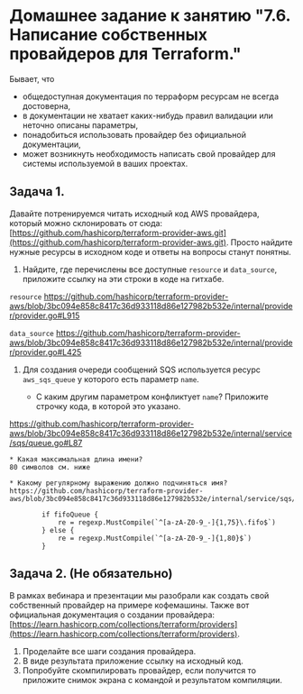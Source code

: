 # Домашнее задание к занятию "7.6. Написание собственных провайдеров для Terraform."

Бывает, что 
* общедоступная документация по терраформ ресурсам не всегда достоверна,
* в документации не хватает каких-нибудь правил валидации или неточно описаны параметры,
* понадобиться использовать провайдер без официальной документации,
* может возникнуть необходимость написать свой провайдер для системы используемой в ваших проектах.   

## Задача 1. 
Давайте потренируемся читать исходный код AWS провайдера, который можно склонировать от сюда: 
[https://github.com/hashicorp/terraform-provider-aws.git](https://github.com/hashicorp/terraform-provider-aws.git).
Просто найдите нужные ресурсы в исходном коде и ответы на вопросы станут понятны.  


1. Найдите, где перечислены все доступные `resource` и `data_source`, приложите ссылку на эти строки в коде на 
гитхабе. 

`resource`
https://github.com/hashicorp/terraform-provider-aws/blob/3bc094e858c8417c36d933118d86e127982b532e/internal/provider/provider.go#L915


`data_source`
https://github.com/hashicorp/terraform-provider-aws/blob/3bc094e858c8417c36d933118d86e127982b532e/internal/provider/provider.go#L425
  
1. Для создания очереди сообщений SQS используется ресурс `aws_sqs_queue` у которого есть параметр `name`. 

    * С каким другим параметром конфликтует `name`? Приложите строчку кода, в которой это указано.
	
https://github.com/hashicorp/terraform-provider-aws/blob/3bc094e858c8417c36d933118d86e127982b532e/internal/service/sqs/queue.go#L87

    * Какая максимальная длина имени? 
	80 символов см. ниже
	
    * Какому регулярному выражению должно подчиняться имя? 
	https://github.com/hashicorp/terraform-provider-aws/blob/3bc094e858c8417c36d933118d86e127982b532e/internal/service/sqs/queue.go#L424
```
		if fifoQueue {
			re = regexp.MustCompile(`^[a-zA-Z0-9_-]{1,75}\.fifo$`)
		} else {
			re = regexp.MustCompile(`^[a-zA-Z0-9_-]{1,80}$`)
		}
```	
	
    
## Задача 2. (Не обязательно) 
В рамках вебинара и презентации мы разобрали как создать свой собственный провайдер на примере кофемашины. 
Также вот официальная документация о создании провайдера: 
[https://learn.hashicorp.com/collections/terraform/providers](https://learn.hashicorp.com/collections/terraform/providers).

1. Проделайте все шаги создания провайдера.
2. В виде результата приложение ссылку на исходный код.
3. Попробуйте скомпилировать провайдер, если получится то приложите снимок экрана с командой и результатом компиляции.   

